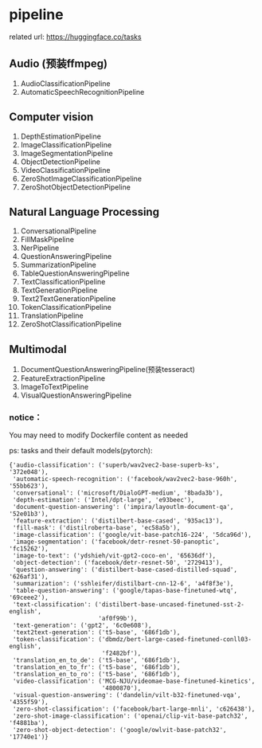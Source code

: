 # pipeline
related url: https://huggingface.co/tasks
## Audio (预装ffmpeg)
1. AudioClassificationPipeline
2. AutomaticSpeechRecognitionPipeline
## Computer vision
1. DepthEstimationPipeline
2. ImageClassificationPipeline
3. ImageSegmentationPipeline
4. ObjectDetectionPipeline
5. VideoClassificationPipeline
6. ZeroShotImageClassificationPipeline
7. ZeroShotObjectDetectionPipeline
## Natural Language Processing
1. ConversationalPipeline
2. FillMaskPipeline
3. NerPipeline
4. QuestionAnsweringPipeline
5. SummarizationPipeline
6. TableQuestionAnsweringPipeline
7. TextClassificationPipeline
8. TextGenerationPipeline
9. Text2TextGenerationPipeline
10. TokenClassificationPipeline
11. TranslationPipeline
12. ZeroShotClassificationPipeline
## Multimodal
1. DocumentQuestionAnsweringPipeline(预装tesseract)
2. FeatureExtractionPipeline
3. ImageToTextPipeline
4. VisualQuestionAnsweringPipeline

### notice：
You may need to modify Dockerfile content as needed

ps: tasks and their default models(pytorch):
``` 
{'audio-classification': ('superb/wav2vec2-base-superb-ks', '372e048'),
 'automatic-speech-recognition': ('facebook/wav2vec2-base-960h', '55bb623'),
 'conversational': ('microsoft/DialoGPT-medium', '8bada3b'),
 'depth-estimation': ('Intel/dpt-large', 'e93beec'),
 'document-question-answering': ('impira/layoutlm-document-qa', '52e01b3'),
 'feature-extraction': ('distilbert-base-cased', '935ac13'),
 'fill-mask': ('distilroberta-base', 'ec58a5b'),
 'image-classification': ('google/vit-base-patch16-224', '5dca96d'),
 'image-segmentation': ('facebook/detr-resnet-50-panoptic', 'fc15262'),
 'image-to-text': ('ydshieh/vit-gpt2-coco-en', '65636df'),
 'object-detection': ('facebook/detr-resnet-50', '2729413'),
 'question-answering': ('distilbert-base-cased-distilled-squad', '626af31'),
 'summarization': ('sshleifer/distilbart-cnn-12-6', 'a4f8f3e'),
 'table-question-answering': ('google/tapas-base-finetuned-wtq', '69ceee2'),
 'text-classification': ('distilbert-base-uncased-finetuned-sst-2-english',
                         'af0f99b'),
 'text-generation': ('gpt2', '6c0e608'),
 'text2text-generation': ('t5-base', '686f1db'),
 'token-classification': ('dbmdz/bert-large-cased-finetuned-conll03-english',
                          'f2482bf'),
 'translation_en_to_de': ('t5-base', '686f1db'),
 'translation_en_to_fr': ('t5-base', '686f1db'),
 'translation_en_to_ro': ('t5-base', '686f1db'),
 'video-classification': ('MCG-NJU/videomae-base-finetuned-kinetics',
                          '4800870'),
 'visual-question-answering': ('dandelin/vilt-b32-finetuned-vqa', '4355f59'),
 'zero-shot-classification': ('facebook/bart-large-mnli', 'c626438'),
 'zero-shot-image-classification': ('openai/clip-vit-base-patch32', 'f4881ba'),
 'zero-shot-object-detection': ('google/owlvit-base-patch32', '17740e1')}
```

